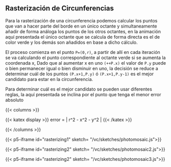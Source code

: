 ## Rasterización de Circunferencias

Para la rasterización de una circunferencia podemos calcular los puntos que van a hacer parte del borde en un único octante y simultaneamente añadir de forma análoga los puntos de los otros octantes, en la animación aquí presentada el único octante que se calcula de forma directa es el de color verde y los demás son añadidos en base a dicho cálculo.

El proceso comienza en el punto `P=(0,r)`, a partir de allí en cada iteración se va calculando el punto correspondiente al octante verde si se aumenta la coordenada x, Dado que al aumentar x en uno `(++P.x)` el valor de `P.y` puede o bien permanecer igual o bien disminuir en uno, la decisión se reduce a determinar cuál de los puntos `(P.x+1,P.y)` ó `(P.x+1,P.y-1)` es el mejor candidato para estar en la circunferencia.

Para determinar cuál es el mejor candidato se pueden usar diferentes reglas, la aquí presentada se inclina por el punto que tenga el menor error absoluto

{{< columns >}}

{{< katex display >}}
error = | r^2 - x^2 - y^2 |
{{< /katex >}}

{{< /columns >}}


{{< p5-iframe id="rasterizing1" sketch= "/vc/sketches/photomosaic.js">}}


{{< p5-iframe id="rasterizing2" sketch= "/vc/sketches/photomosaic2.js">}}

{{< p5-iframe id="rasterizing2" sketch= "/vc/sketches/photomosaic3.js">}}
